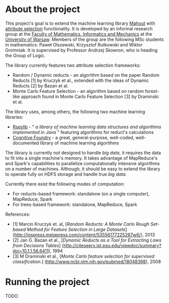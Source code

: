 # About the project

This project's goal is to extend the machine learning library [Mahout](http://mahout.apache.org/) with
[attribute selection](http://en.wikipedia.org/wiki/Feature_selection) functionality. It is developed by an informal
research group at the [Faculty of Mathematics, Informatics and Mechanics](http://www.mimuw.edu.pl/) at the
[University of Warsaw](http://www.uw.edu.pl/). Members of the group are the following MSc students in mathematics:
Paweł Olszewski, Krzysztof Rutkowski and Wiktor Gromniak. It is supervised by Professor Andrzej Skowron, who is heading
the Group of Logic.

The library currently features two attribute selection frameworks:

* Random / Dynamic reducts - an algorithm based on the paper Random Reducts [1] by Kruczyk et al., extended with the
  ideas of Dynamic Reducts [2] by Bazan et al.
* Monte Carlo Feature Selection - an algorithm based on random forest-like approach found in Monte Carlo Feature
  Selection [3] by Draminski et al.

The library uses, among others, the following two machine learning libraries:

* [Rseslib](http://rseslib.mimuw.edu.pl/) - " *a library of machine learning data structures and algorithms implemented
  in Java* "  featuring algorithms for reduct's calculations
* [Cognitive Foundry](http://www.cognitivefoundry.org/) - a great, general-purpose, well-coded, well-documented library
  of machine learning algorithms

The library is currently not designed to handle _big data_, it requires the data to fit into a single machine's memory.
It takes advantage of MapReduce's and Spark's capabilities to parallelize computationally intensive algorithms on a
number of machines. Although, it should be easy to extend the library to operate fully on HDFS storage and handle true
_big data_.

Currently there exist the following modes of computation:

* For reducts-based framework: standalone (on a single computer), MapReduce, Spark
* For trees-based framework: standalone, MapReduce, Spark

References:

* [1] Marcin Kruczyk et. al, [_Random Reducts: A Monte Carlo Rough Set-based Method for Feature Selection in Large Datasets_]
    (http://iospress.metapress.com/content/53556177225267w6/), 2013
* [2] Jan G. Bazan et al., [_Dynamic Reducts as a Tool for Extracting Laws from Decisions Tables_]
    (http://citeseerx.ist.psu.edu/viewdoc/summary?doi=10.1.1.56.6411), 1994
* [3] M Draminski et al., [_Monte Carlo feature selection for supervised classification._]
    (http://www.ncbi.nlm.nih.gov/pubmed/18048398), 2008

# Running the project

TODO
